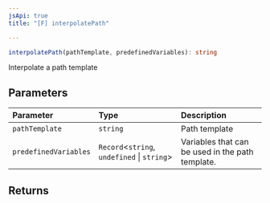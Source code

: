 ```yaml
---
jsApi: true
title: "[F] interpolatePath"

---
```

```ts
interpolatePath(pathTemplate, predefinedVariables): string
```

Interpolate a path template

## Parameters

| Parameter | Type | Description |
| :------ | :------ | :------ |
| `pathTemplate` | `string` | Path template |
| `predefinedVariables` | `Record`<`string`, `undefined` \| `string`\> | Variables that can be used in the path template. |

## Returns
